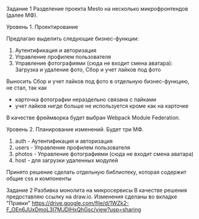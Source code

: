 Задание 1
Разделение проекта Mesto на несколько микрофронтендов (далее МФ).

Уровень 1. Проектирование

Предлагаю выделить следующие бизнес-функции:
1. Аутентификация и авторизация
2. Управление профилем пользователя
3. Управление фотографиями (сюда не входит смена аватара): Загрузка и удаление фото, Сбор и учет лайков под фото

Выносить Сбор и учет лайков под фото в отдельную бизнес-функцию, не стал, так как
- карточка фотографии нераздельно связана с лайками
- учет лайков нигде больше не используется кроме как на карточке

В качестве фреймворка будет выбран Webpack Module Federation.

Уровень 2. Планирование изменений.
Будет три МФ.
1. auth - Аутентификация и авторизация
2. users - Управление профилем пользователя
3. photos - Управление фотографиями (сюда не входит смена аватара)
4. host - для загрузки удаленных модулей

Принято решение сделать отдельную библиотеку, которая содержит общие css и компоненты


Задание 2
Разбивка монолита на микросервисы
В качестве решения предоставляю ссылку на draw.io. Изменения сделаны во вкладке "Правки"
https://drive.google.com/file/d/1WZk2-F_OEn6JUxDmoL3I7MJDlHxQhGsc/view?usp=sharing





